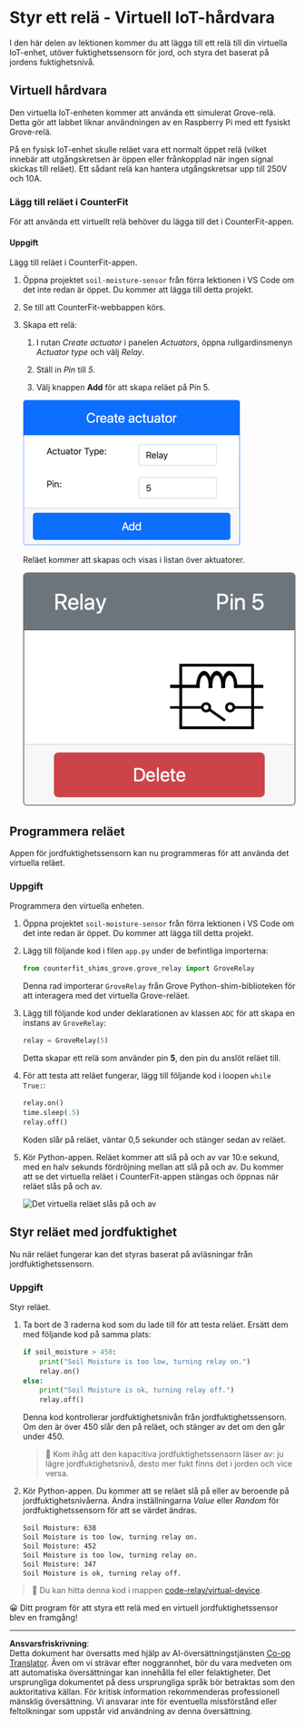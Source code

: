 <!--
CO_OP_TRANSLATOR_METADATA:
{
  "original_hash": "f8f541ee945545017a51aaf309aa37c3",
  "translation_date": "2025-08-27T22:56:26+00:00",
  "source_file": "2-farm/lessons/3-automated-plant-watering/virtual-device-relay.md",
  "language_code": "sv"
}
-->
# Styr ett relä - Virtuell IoT-hårdvara

I den här delen av lektionen kommer du att lägga till ett relä till din virtuella IoT-enhet, utöver fuktighetssensorn för jord, och styra det baserat på jordens fuktighetsnivå.

## Virtuell hårdvara

Den virtuella IoT-enheten kommer att använda ett simulerat Grove-relä. Detta gör att labbet liknar användningen av en Raspberry Pi med ett fysiskt Grove-relä.

På en fysisk IoT-enhet skulle reläet vara ett normalt öppet relä (vilket innebär att utgångskretsen är öppen eller frånkopplad när ingen signal skickas till reläet). Ett sådant relä kan hantera utgångskretsar upp till 250V och 10A.

### Lägg till reläet i CounterFit

För att använda ett virtuellt relä behöver du lägga till det i CounterFit-appen.

#### Uppgift

Lägg till reläet i CounterFit-appen.

1. Öppna projektet `soil-moisture-sensor` från förra lektionen i VS Code om det inte redan är öppet. Du kommer att lägga till detta projekt.

1. Se till att CounterFit-webbappen körs.

1. Skapa ett relä:

    1. I rutan *Create actuator* i panelen *Actuators*, öppna rullgardinsmenyn *Actuator type* och välj *Relay*.

    1. Ställ in *Pin* till *5*.

    1. Välj knappen **Add** för att skapa reläet på Pin 5.

    ![Reläinställningarna](../../../../../translated_images/counterfit-create-relay.fa7c40fd0f2f6afc33b35ea94fcb235085be4861e14e3fe6b9b7bcfc82d1c888.sv.png)

    Reläet kommer att skapas och visas i listan över aktuatorer.

    ![Reläet skapat](../../../../../translated_images/counterfit-relay.bbf74c1dbdc8b9acd983367fcbd06703a402aefef6af54ddb28e11307ba8a12c.sv.png)

## Programmera reläet

Appen för jordfuktighetssensorn kan nu programmeras för att använda det virtuella reläet.

### Uppgift

Programmera den virtuella enheten.

1. Öppna projektet `soil-moisture-sensor` från förra lektionen i VS Code om det inte redan är öppet. Du kommer att lägga till detta projekt.

1. Lägg till följande kod i filen `app.py` under de befintliga importerna:

    ```python
    from counterfit_shims_grove.grove_relay import GroveRelay
    ```

    Denna rad importerar `GroveRelay` från Grove Python-shim-biblioteken för att interagera med det virtuella Grove-reläet.

1. Lägg till följande kod under deklarationen av klassen `ADC` för att skapa en instans av `GroveRelay`:

    ```python
    relay = GroveRelay(5)
    ```

    Detta skapar ett relä som använder pin **5**, den pin du anslöt reläet till.

1. För att testa att reläet fungerar, lägg till följande kod i loopen `while True:`:

    ```python
    relay.on()
    time.sleep(.5)
    relay.off()
    ```

    Koden slår på reläet, väntar 0,5 sekunder och stänger sedan av reläet.

1. Kör Python-appen. Reläet kommer att slå på och av var 10:e sekund, med en halv sekunds fördröjning mellan att slå på och av. Du kommer att se det virtuella reläet i CounterFit-appen stängas och öppnas när reläet slås på och av.

    ![Det virtuella reläet slås på och av](../../../../../images/virtual-relay-turn-on-off.gif)

## Styr reläet med jordfuktighet

Nu när reläet fungerar kan det styras baserat på avläsningar från jordfuktighetssensorn.

### Uppgift

Styr reläet.

1. Ta bort de 3 raderna kod som du lade till för att testa reläet. Ersätt dem med följande kod på samma plats:

    ```python
    if soil_moisture > 450:
        print("Soil Moisture is too low, turning relay on.")
        relay.on()
    else:
        print("Soil Moisture is ok, turning relay off.")
        relay.off()
    ```

    Denna kod kontrollerar jordfuktighetsnivån från jordfuktighetssensorn. Om den är över 450 slår den på reläet, och stänger av det om den går under 450.

    > 💁 Kom ihåg att den kapacitiva jordfuktighetssensorn läser av: ju lägre jordfuktighetsnivå, desto mer fukt finns det i jorden och vice versa.

1. Kör Python-appen. Du kommer att se reläet slå på eller av beroende på jordfuktighetsnivåerna. Ändra inställningarna *Value* eller *Random* för jordfuktighetssensorn för att se värdet ändras.

    ```output
    Soil Moisture: 638
    Soil Moisture is too low, turning relay on.
    Soil Moisture: 452
    Soil Moisture is too low, turning relay on.
    Soil Moisture: 347
    Soil Moisture is ok, turning relay off.
    ```

> 💁 Du kan hitta denna kod i mappen [code-relay/virtual-device](../../../../../2-farm/lessons/3-automated-plant-watering/code-relay/virtual-device).

😀 Ditt program för att styra ett relä med en virtuell jordfuktighetssensor blev en framgång!

---

**Ansvarsfriskrivning**:  
Detta dokument har översatts med hjälp av AI-översättningstjänsten [Co-op Translator](https://github.com/Azure/co-op-translator). Även om vi strävar efter noggrannhet, bör du vara medveten om att automatiska översättningar kan innehålla fel eller felaktigheter. Det ursprungliga dokumentet på dess ursprungliga språk bör betraktas som den auktoritativa källan. För kritisk information rekommenderas professionell mänsklig översättning. Vi ansvarar inte för eventuella missförstånd eller feltolkningar som uppstår vid användning av denna översättning.